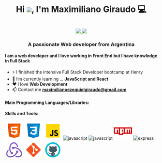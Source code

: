 <h1 align="center">Hi <img src="https://raw.githubusercontent.com/iampavangandhi/iampavangandhi/master/gifs/Hi.gif" width="30px">, I'm Maximiliano Giraudo 💻</h1>
 <p align="center"><br/>
   <a href="https://www.linkedin.com/in/maximiliano-giraudo-2a1933119/">
    <img src="https://img.shields.io/badge/linkedin-Maximiliano Giraudo-blue">
  </a>
  
  <a href="https://www.instagram.com/maxigiraudo/">
    <img src="https://img.shields.io/badge/instagram-@maxigiraudo_-red">
  </a>
</p>

<h3 align="center">A passionate Web developer from Argentina</h3>

<h4> I am a web developer and I love working in Front End but I have knowledge in Full Stack </h4>


- ⚡ I finished the intensive Full Stack Developer bootcamp at Henry  
- 🌱 I’m currently learning ... **JavaScript and React** 
- ❤️ I love **Web Development**
- 📫 Contact me **maximilianoezequielgiraudo@gmail.com**


<h4>Main Programming Languages/Libraries: </h4>


<h4>Skills and Tools: </h4>
<p align="left">
	<img style="margin: auto;" src="https://raw.githubusercontent.com/sachinverma53121/sachinverma53121/master/icons/html5.png" alt=html5 width="60" height="60"/> 
	<img style="margin: auto;" src="https://raw.githubusercontent.com/sachinverma53121/sachinverma53121/master/icons/css3.png" alt=css3 width="60" height="60"/> 
  <img style="margin: auto;" src="https://raw.githubusercontent.com/sachinverma53121/sachinverma53121/master/icons/js.png" alt=javascript width="60" height="60"/>
	<img style="margin: auto;" src="https://www.openidealapp.com/wp-content/uploads/2018/02/express.png" alt=javascript width="80" height="60"/>
<img style="margin: auto;" src="https://cdn.pixabay.com/photo/2015/04/23/17/41/node-js-736399_960_720.png" alt=javascript width="80" height="60"/>
<img style="margin: auto;" src="https://raw.githubusercontent.com/sachinverma53121/sachinverma53121/master/icons/npm.png" alt=npm width="60" height="60"/>
<img style="margin: auto;" src="http://betabeers.com/uploads/blog/20170420_React_logo_wordmark.png" alt=express width="80" height="60"/>

 <img style="margin: auto;" src="https://raw.githubusercontent.com/sachinverma53121/sachinverma53121/master/icons/redux.png" alt=redux width="60" height="60"/> 
<img style="margin: auto;" src="https://raw.githubusercontent.com/sachinverma53121/sachinverma53121/master/icons/git.png" alt=git width="60" height="60"/>
  <img style="margin: auto;" src="https://raw.githubusercontent.com/sachinverma53121/sachinverma53121/master/icons/github.png" alt=github width="60" height="60"/>
	
